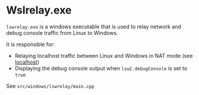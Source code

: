 # Wslrelay.exe

`lswrelay.exe` is a windows executable that is used to relay network and debug console traffic from Linux to Windows. 

It is responsible for:

- Relaying localhost traffic between Linux and Windows in NAT mode (see [localhost](localhost.md))
- Displaying the debug console output when `lsw2.debugConsole` is set to `true`

See `src/windows/lswrelay/main.cpp`